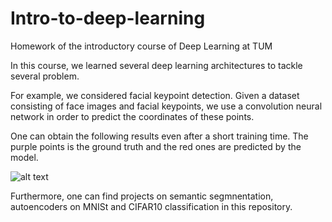 # Intro-to-deep-learning
Homework of the introductory course of Deep Learning at TUM


In this course, we learned several deep learning architectures to tackle several problem.

For example, we considered facial keypoint detection. Given a dataset consisting of face images and facial keypoints, we use a convolution neural network in order to predict the coordinates of these points. 

One can obtain the following results even after a short training time. The purple points is the ground truth and the red ones are predicted by the model.

![alt text](https://github.com/alexanderbaumann99/Intro-to-deep-learning/blob/main/Images/keypoints0.png?raw=True)


Furthermore, one can find projects on semantic segmnentation, autoencoders on MNISt and CIFAR10 classification in this repository.
